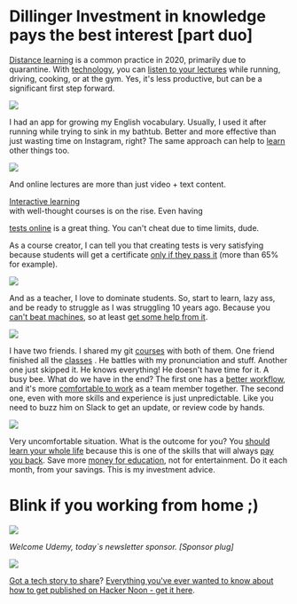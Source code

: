 # Dillinger Investment in knowledge pays the best interest [part duo]

 [Distance learning](https://hackernoon.com/tagged/education) is a common practice in 2020, primarily due to quarantine. With [technology](https://hackernoon.com/tagged/technology), you can [listen to your lectures](https://hackernoon.com/tagged/self-improvement) while running, driving, cooking, or at the gym. Yes, it's less productive, but can be a significant first step forward.

 ![](https://gitlab.com/hackernoon/creative/-/raw/master/newsletters/memes/2020/november/20.11/four.gif)

I had an app for growing my English vocabulary. Usually, I used it after running while trying to sink in my bathtub. Better and more effective than just wasting time on Instagram, right? The same approach can help to [learn](https://hackernoon.com/learning-regex-basics-in-ruby-4qel3y5i) 
other things too.

 ![](https://gitlab.com/hackernoon/creative/-/raw/master/newsletters/memes/2020/november/20.11/one.gif)

And online lectures are more than just video + text content. 

[Interactive learning](https://hackernoon.com/my-experiments-and-how-to-start-with-machine-learning-fzh63yrk)  
with well-thought courses is on the rise. Even having 

[ tests online](https://hackernoon.com/flawed-education-school-system-does-not-translate-to-education-u0n33wvk) 
is a great thing. You can't cheat due to time limits, dude.

As a course creator, I can tell you that creating tests is very satisfying because students will get a certificate
[only if they pass it](https://hackernoon.com/65-key-takeaways-from-the-pragmatic-programmer-from-journeyman-to-master-1b4n32cy) 
 (more than 65% for example).

 ![](https://gitlab.com/hackernoon/creative/-/raw/master/newsletters/memes/2020/november/20.11/seven.gif)

And as a teacher, I love to dominate students. So, start to learn, lazy ass, and be ready to struggle as I was struggling 10 years ago. Because you [can't beat machines](https://hackernoon.com/tagged/automation), so at least 
[get some help from it](https://hackernoon.com/tagged/future).

 ![](https://gitlab.com/hackernoon/creative/-/raw/master/newsletters/memes/2020/november/20.11/two.gif)

I have two friends. I shared my git [courses](https://hackernoon.com/these-are-the-best-courses-to-learn-new-java-features-from-jdk-8-to-jdk-13-9z7m33e9)  with both of them. One friend finished all the [classes](https://hackernoon.com/reasons-why-should-students-give-more-emphasis-on-derivatives-and-integrals-g01c3ypv)  . He battles with my pronunciation and stuff. Another one just skipped it. He knows everything! He doesn't have time for it. A busy bee. What do we have in the end?
The first one has a 
[better workflow](https://hackernoon.com/understanding-currying-closures-and-coupling-in-javascript-pg3x3y6z), and it's more [comfortable to work](https://hackernoon.com/20-best-courses-from-udemy-free-resource-center-to-learn-programming-and-coding-48873yjn) as a team member together. The second one, even with more skills and experience is just unpredictable. Like you need to buzz him on Slack to get an update, or review code by hands.

 ![](https://gitlab.com/hackernoon/creative/-/raw/master/newsletters/memes/2020/november/20.11/three.gif)

Very uncomfortable situation. What is the outcome for you? You [should learn your whole life](https://hackernoon.com/how-elon-musk-redesigned-school-for-his-children-o6di32kt) because this is one of the skills that will always [pay you back](https://hackernoon.com/how-to-choose-which-book-you-should-read-next-yw6l31gx).
Save more [money for education](https://hackernoon.com/the-importance-of-unlearning-emerging-technologies-v47c37f0), not for entertainment. Do it each month, from your savings. This is my investment advice.
# Blink if you working from home ;)
 
 ![](https://gitlab.com/hackernoon/creative/-/raw/master/newsletters/memes/2020/november/20.11/six.gif)

*Welcome Udemy, today`s newsletter sponsor. [Sponsor plug]*

 
 ![](https://gitlab.com/hackernoon/creative/-/raw/master/newsletters/memes/2020/november/20.11/five.jpg)



[Got a tech story to share](https://hackernoon.com/signup)? [Everything you've ever wanted to know about how to get published on Hacker Noon - get it here](https://sponsor.hackernoon.com/blog/guide-to-guest-post-on-hacker-noon).

















  